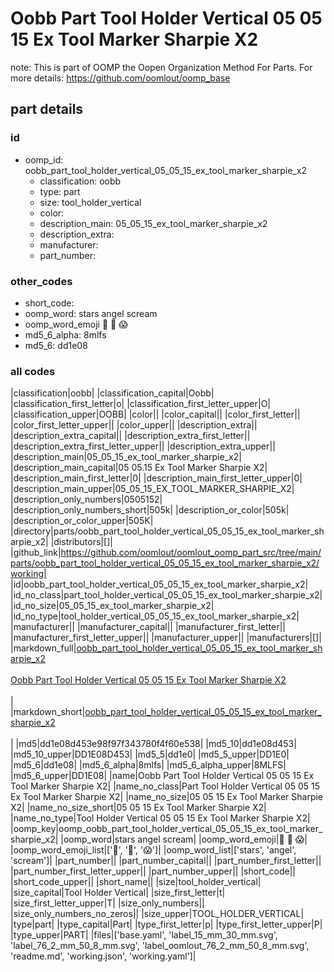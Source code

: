 # Oobb Part Tool Holder Vertical 05 05 15 Ex Tool Marker Sharpie X2  

note: This is part of OOMP the Oopen Organization Method For Parts. For more details: https://github.com/oomlout/oomp_base

##  part details





### id
* oomp_id: oobb_part_tool_holder_vertical_05_05_15_ex_tool_marker_sharpie_x2
  * classification: oobb
  * type: part
  * size: tool_holder_vertical
  * color: 
  * description_main: 05_05_15_ex_tool_marker_sharpie_x2
  * description_extra: 
  * manufacturer: 
  * part_number: 

### other_codes
* short_code: 
* oomp_word: stars angel scream
* oomp_word_emoji :stars: :angel: :scream:
* md5_6_alpha: 8mlfs
* md5_6: dd1e08

### all codes 
|classification|oobb|
|classification_capital|Oobb|
|classification_first_letter|o|
|classification_first_letter_upper|O|
|classification_upper|OOBB|
|color||
|color_capital||
|color_first_letter||
|color_first_letter_upper||
|color_upper||
|description_extra||
|description_extra_capital||
|description_extra_first_letter||
|description_extra_first_letter_upper||
|description_extra_upper||
|description_main|05_05_15_ex_tool_marker_sharpie_x2|
|description_main_capital|05 05.15 Ex Tool Marker Sharpie X2|
|description_main_first_letter|0|
|description_main_first_letter_upper|0|
|description_main_upper|05_05_15_EX_TOOL_MARKER_SHARPIE_X2|
|description_only_numbers|0505152|
|description_only_numbers_short|505k|
|description_or_color|505k|
|description_or_color_upper|505K|
|directory|parts/oobb_part_tool_holder_vertical_05_05_15_ex_tool_marker_sharpie_x2|
|distributors|[]|
|github_link|https://github.com/oomlout/oomlout_oomp_part_src/tree/main/parts/oobb_part_tool_holder_vertical_05_05_15_ex_tool_marker_sharpie_x2/working|
|id|oobb_part_tool_holder_vertical_05_05_15_ex_tool_marker_sharpie_x2|
|id_no_class|part_tool_holder_vertical_05_05_15_ex_tool_marker_sharpie_x2|
|id_no_size|05_05_15_ex_tool_marker_sharpie_x2|
|id_no_type|tool_holder_vertical_05_05_15_ex_tool_marker_sharpie_x2|
|manufacturer||
|manufacturer_capital||
|manufacturer_first_letter||
|manufacturer_first_letter_upper||
|manufacturer_upper||
|manufacturers|[]|
|markdown_full|[oobb_part_tool_holder_vertical_05_05_15_ex_tool_marker_sharpie_x2](https://github.com/oomlout/oomlout_oomp_part_src/tree/main/parts/oobb_part_tool_holder_vertical_05_05_15_ex_tool_marker_sharpie_x2/working)<br>[](https://github.com/oomlout/oomlout_oomp_part_src/tree/main/parts/oobb_part_tool_holder_vertical_05_05_15_ex_tool_marker_sharpie_x2/working)<br>[Oobb Part Tool Holder Vertical 05 05 15 Ex Tool Marker Sharpie X2](https://github.com/oomlout/oomlout_oomp_part_src/tree/main/parts/oobb_part_tool_holder_vertical_05_05_15_ex_tool_marker_sharpie_x2/working)<br><br>|
|markdown_short|[oobb_part_tool_holder_vertical_05_05_15_ex_tool_marker_sharpie_x2](https://github.com/oomlout/oomlout_oomp_part_src/tree/main/parts/oobb_part_tool_holder_vertical_05_05_15_ex_tool_marker_sharpie_x2/working)<br><br>|
|md5|dd1e08d453e98f97f343780f4f60e538|
|md5_10|dd1e08d453|
|md5_10_upper|DD1E08D453|
|md5_5|dd1e0|
|md5_5_upper|DD1E0|
|md5_6|dd1e08|
|md5_6_alpha|8mlfs|
|md5_6_alpha_upper|8MLFS|
|md5_6_upper|DD1E08|
|name|Oobb Part Tool Holder Vertical 05 05 15 Ex Tool Marker Sharpie X2|
|name_no_class|Part Tool Holder Vertical 05 05 15 Ex Tool Marker Sharpie X2|
|name_no_size|05 05 15 Ex Tool Marker Sharpie X2|
|name_no_size_short|05 05 15 Ex Tool Marker Sharpie X2|
|name_no_type|Tool Holder Vertical 05 05 15 Ex Tool Marker Sharpie X2|
|oomp_key|oomp_oobb_part_tool_holder_vertical_05_05_15_ex_tool_marker_sharpie_x2|
|oomp_word|stars angel scream|
|oomp_word_emoji|:stars: :angel: :scream:|
|oomp_word_emoji_list|[':stars:', ':angel:', ':scream:']|
|oomp_word_list|['stars', 'angel', 'scream']|
|part_number||
|part_number_capital||
|part_number_first_letter||
|part_number_first_letter_upper||
|part_number_upper||
|short_code||
|short_code_upper||
|short_name||
|size|tool_holder_vertical|
|size_capital|Tool Holder Vertical|
|size_first_letter|t|
|size_first_letter_upper|T|
|size_only_numbers||
|size_only_numbers_no_zeros||
|size_upper|TOOL_HOLDER_VERTICAL|
|type|part|
|type_capital|Part|
|type_first_letter|p|
|type_first_letter_upper|P|
|type_upper|PART|
|files|['base.yaml', 'label_15_mm_30_mm.svg', 'label_76_2_mm_50_8_mm.svg', 'label_oomlout_76_2_mm_50_8_mm.svg', 'readme.md', 'working.json', 'working.yaml']|
